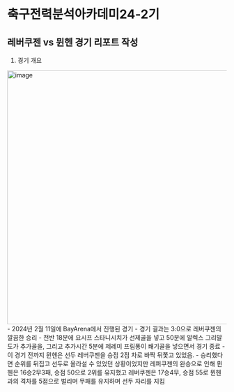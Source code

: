 # 축구전력분석아카데미24-2기

## 레버쿠젠 vs 뮌헨 경기 리포트 작성
1. 경기 개요
<img width="582" alt="image" src="https://github.com/user-attachments/assets/2951c5f1-081f-40d2-a5a9-6c48af0876db" />
- 2024년 2월 11일에 BayArena에서 진행된 경기
- 경기 결과는 3:0으로 레버쿠젠의 깔끔한 승리
- 전반 18분에 요시프 스타니시치가 선제골을 넣고 50분에 알렉스 그리말도가 추가골을, 그리고 추가시간 5분에 제레미 프림퐁이 쐐기골을 넣으면서 경기 종료
- 이 경기 전까지 뮌헨은 선두 레버쿠젠을 승점 2점 차로 바짝 뒤쫓고 있었음.
- 승리했다면 순위를 뒤집고 선두로 올라설 수 있었던 상황이었지만 레퍼쿠젠의 완승으로 인해 뮌헨은 16승2무3패, 승점 50으로 2위를 유지했고 레버쿠젠은 17승4무, 승점 55로 뮌헨과의 격차를 5점으로 벌리며 무패를 유지하며 선두 자리를 지킴
